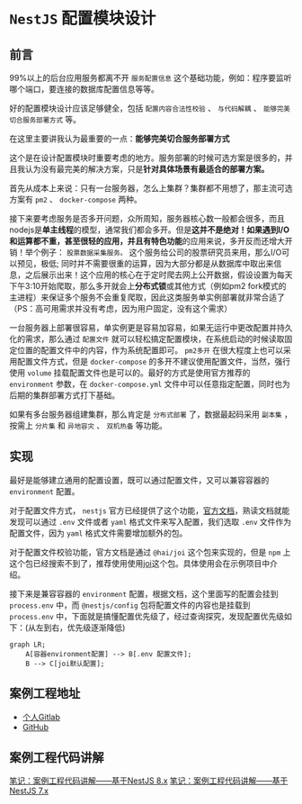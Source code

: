 # `NestJS` 配置模块设计

## 前言

99%以上的后台应用服务都离不开 `服务配置信息` 这个基础功能，例如：程序要监听哪个端口，要连接的数据库配置信息等等。

好的配置模块设计应该足够健全，包括 `配置内容合法性校验` 、 `与代码解耦` 、 `能够完美切合服务部署方式` 等。

在这里主要讲我认为最重要的一点：**能够完美切合服务部署方式**

这个是在设计配置模块时重要考虑的地方。服务部署的时候可选方案是很多的，并且我认为没有最完美的解决方案，只是**针对具体场景有最适合的部署方案。**

首先从成本上来说：只有一台服务器，怎么上集群？集群都不用想了，那主流可选方案有 `pm2` 、 `docker-compose` 两种。

接下来要考虑服务是否多开问题，众所周知，服务器核心数一般都会很多，而且nodejs是**单主线程**的模型，通常我们都会多开。但是**这并不是绝对！**如果遇到I/O和运算都不重，甚至很轻的应用，并且有**特色功能**的应用来说，多开反而还增大开销！举个例子： `股票数据采集服务。` 这个服务给公司的股票研究员来用，那么I/O可以预见，极低; 同时并不需要很重的运算，因为大部分都是从数据库中取出来信息，之后展示出来！这个应用的核心在于定时爬去网上公开数据，假设设置为每天下午3:10开始爬取，那么多开就会上**分布式锁**或其他方式（例如pm2 fork模式的主进程）来保证多个服务不会重复爬取，因此这类服务单实例部署就非常合适了（PS：高可用需求并没有考虑，因为用户固定，没有这个需求）

一台服务器上部署很容易，单实例更是容易加容易，如果无运行中更改配置并持久化的需求，那么通过 `配置文件` 就可以轻松搞定配置模块，在系统启动的时候读取固定位置的配置文件中的内容，作为系统配置即可。 `pm2多开` 在很大程度上也可以采用配置文件方式，但是 `docker-compose` 的多开不建议使用配置文件，当然，强行使用 `volume` 挂载配置文件也是可以的。最好的方式是使用官方推荐的 `environment` 参数，在 `docker-compose.yml` 文件中可以任意指定配置，同时也为后期的集群部署方式打下基础。

如果有多台服务器组建集群，那么肯定是 `分布式部署` 了，数据最起码采用 `副本集` ，按需上 `分片集` 和 `异地容灾` 、 `双机热备` 等功能。

## 实现

最好是能够建立通用的配置设置，既可以通过配置文件，又可以兼容容器的 `environment` 配置。

对于配置文件方式， `nestjs` 官方已经提供了这个功能，[官方文档](https://docs.nestjs.com/techniques/configuration)，熟读文档就能发现可以通过 `.env` 文件或者 `yaml` 格式文件来写入配置，我们选取 `.env` 文件作为配置文件，因为 `yaml` 格式文件需要增加额外的包。

对于配置文件校验功能，官方文档是通过 `@hai/joi` 这个包来实现的，但是 `npm` 上这个包已经搜索不到了，推荐使用使用[joi](https://www.npmjs.com/package/joi)这个包。具体使用会在示例项目中介绍。

接下来是兼容容器的 `environment` 配置，根据文档，这个里面写的配置会挂到 `process.env` 中，而 `@nestjs/config` 包将配置文件的内容也是挂载到 `process.env` 中，下面就是搞懂配置优先级了，经过查询探究，发现配置优先级如下：(从左到右，优先级逐渐降低)

```mermaid
graph LR;
    A[容器environment配置] --> B[.env 配置文件];
    B --> C[joi默认配置];
```

## 案例工程地址

* [个人Gitlab](https://git.virtualbing.cn/nestjs-demo/nestjs-config)
* [GitHub](https://github.com/IricBing/nestjs-config)

## 案例工程代码讲解

[笔记：案例工程代码讲解——基于NestJS 8.x](案例工程代码讲解——基于NestJS8.x.md)
[笔记：案例工程代码讲解——基于NestJS 7.x](案例工程代码讲解——基于NestJS7.x.md)
